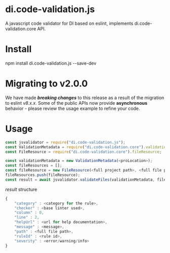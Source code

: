 # di.code-validation.js

A javascript code validator for DI based on eslint, implements di.code-validation.core API.

# Install

npm install di.code-validation.js --save-dev

# Migrating to v2.0.0

We have made ***breaking changes*** to this release as a result of the migration to eslint _v8.x.x_. Some of the public APIs now provide **asynchronous** behavior - please review the usage example to refine your code.

# Usage

```javascript
const jsvalidator = require("di.code-validation.js");
const ValidationMetadata = require("di.code-validation.core").validationMetadata;
const FileResource = require("di.code-validation.core").fileResource;

const validationMetadata = new ValidationMetadata(<proLocation>);
const fileResources = [];
const fileResource = new FileResource(<full project path>, <full file path>);
fileResources.push(fileResource);
const result = await jsvalidator.validateFiles(validationMetadata, fileResources);
```

_result_ structure

```javascript
{
    "category" : <category for the rule>,
    "checker" : <base linter used>,
    "column" : 0,
    "line" : 2,
    "helpUrl" : <url for help documentation>,
    "message" : <message>,
    "path" : <full file path>,
    "ruleId" : <rule id>,
    "severity" : <error/warning/info>
}
```
